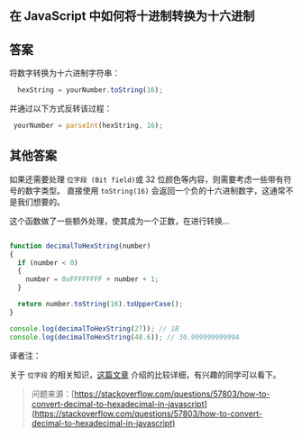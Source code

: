 ## 在 JavaScript 中如何将十进制转换为十六进制

## 答案

将数字转换为十六进制字符串：

```js
  hexString = yourNumber.toString(16);
```

并通过以下方式反转该过程：

```js
 yourNumber = parseInt(hexString, 16);
```

## 其他答案

如果还需要处理 `位字段 (Bit field)`或 32 位颜色等内容，则需要考虑一些带有符号的数字类型。
直接使用 `toString(16)` 会返回一个负的十六进制数字，这通常不是我们想要的。

这个函数做了一些额外处理，使其成为一个正数，在进行转换...

```js

function decimalToHexString(number)
{
  if (number < 0)
  {
    number = 0xFFFFFFFF + number + 1;
  }

  return number.toString(16).toUpperCase();
}

console.log(decimalToHexString(27)); // 1B
console.log(decimalToHexString(48.6)); // 30.99999999999A

```

译者注：

关于 `位字段` 的相关知识，[这篇文章](https://emergent.systems/posts/bit-fields/) 介绍的比较详细，有兴趣的同学可以看下。

> 问题来源：[https://stackoverflow.com/questions/57803/how-to-convert-decimal-to-hexadecimal-in-javascript](https://stackoverflow.com/questions/57803/how-to-convert-decimal-to-hexadecimal-in-javascript)


